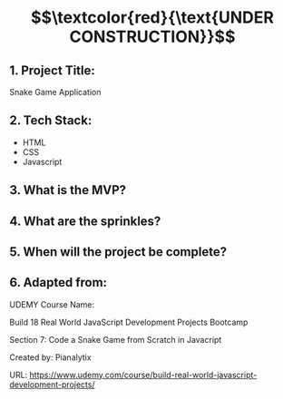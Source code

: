 # $$\textcolor{red}{\text{UNDER CONSTRUCTION}}$$

## 1. Project Title:

Snake Game Application 

## 2. Tech Stack: 

- HTML
- CSS
- Javascript

## 3. What is the MVP?

## 4. What are the sprinkles? 

## 5. When will the project be complete? 

## 6. Adapted from: 

UDEMY Course Name: 

Build 18 Real World JavaScript Development Projects Bootcamp

Section 7: Code a Snake Game from Scratch in 
Javacript 

Created by: Pianalytix

URL: https://www.udemy.com/course/build-real-world-javascript-development-projects/

